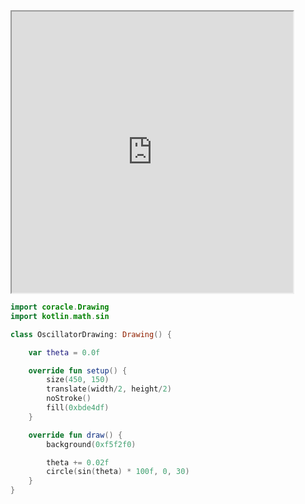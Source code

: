 <iframe 				
src="https://orllewin.github.io/coracle/drawings/algorithms/oscillator/"
width="450"
height="450"
scrolling="no"></iframe>

```kotlin
import coracle.Drawing
import kotlin.math.sin

class OscillatorDrawing: Drawing() {

    var theta = 0.0f

    override fun setup() {
        size(450, 150)
        translate(width/2, height/2)
        noStroke()
        fill(0xbde4df)
    }

    override fun draw() {
        background(0xf5f2f0)

        theta += 0.02f
        circle(sin(theta) * 100f, 0, 30)
    }
}
   
```
